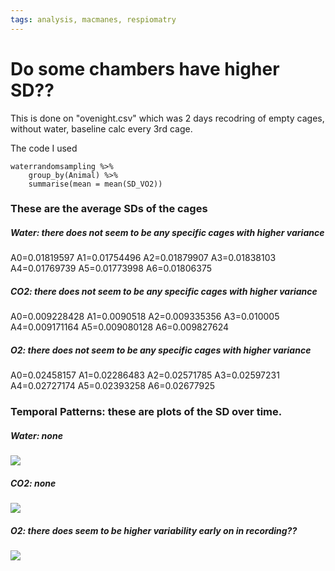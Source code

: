 ```yaml
---
tags: analysis, macmanes, respiomatry
---
```


# Do some chambers have higher SD??
This is done on "ovenight.csv" which was 2 days recodring of empty cages, without water, baseline calc every 3rd cage. 


The code I used

```
waterrandomsampling %>% 
	group_by(Animal) %>%
	summarise(mean = mean(SD_VO2))
```

### These are the average SDs of the cages

##### Water: there does not seem to be any specific cages with higher variance
A0=0.01819597
A1=0.01754496
A2=0.01879907
A3=0.01838103
A4=0.01769739
A5=0.01773998
A6=0.01806375

##### CO2: there does not seem to be any specific cages with higher variance
A0=0.009228428
A1=0.0090518
A2=0.009335356
A3=0.010005
A4=0.009171164
A5=0.009080128
A6=0.009827624

##### O2: there does not seem to be any specific cages with higher variance
A0=0.02458157
A1=0.02286483
A2=0.02571785
A3=0.02597231
A4=0.02727174
A5=0.02393258
A6=0.02677925

### Temporal Patterns: these are plots of the SD over time. 

##### Water: none
![](https://i.imgur.com/WrHLRvm.png)

##### CO2: none

![](https://i.imgur.com/VZSzWwS.png)

##### O2: there does seem to be higher variability early on in recording??

![](https://i.imgur.com/CLDUGFj.png)

